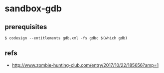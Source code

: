 # sandbox-gdb

## prerequisites

```
$ codesign --entitlements gdb.xml -fs gdbc $(which gdb)
```

## refs

* http://www.zombie-hunting-club.com/entry/2017/10/22/185656?amp=1

